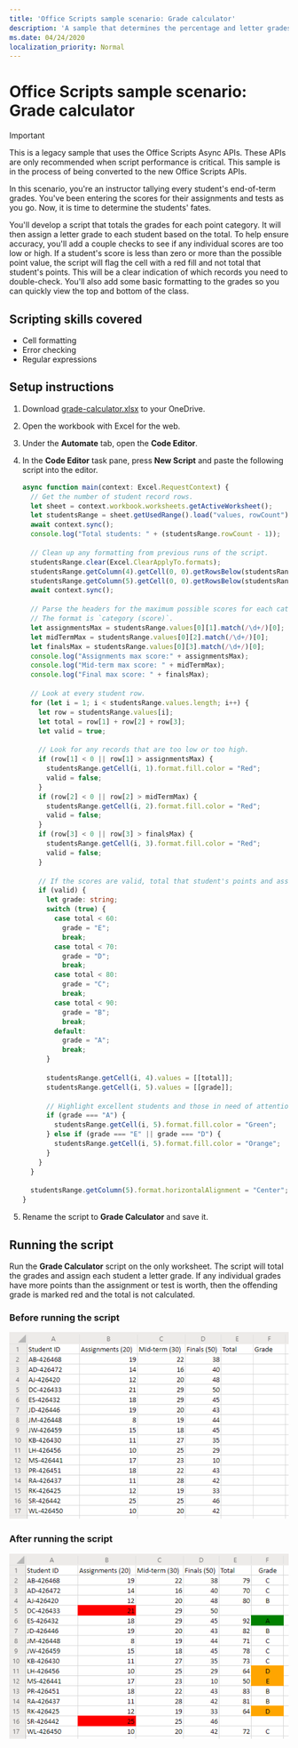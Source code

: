 ```yaml
---
title: 'Office Scripts sample scenario: Grade calculator'
description: 'A sample that determines the percentage and letter grades for a class of students.'
ms.date: 04/24/2020
localization_priority: Normal
---
```


# Office Scripts sample scenario: Grade calculator

> [!IMPORTANT]
> This is a legacy sample that uses the Office Scripts Async APIs. These APIs are only recommended when script performance is critical. This sample is in the process of being converted to the new Office Scripts APIs.

In this scenario, you're an instructor tallying every student's end-of-term grades. You've been entering the scores for their assignments and tests as you go. Now, it is time to determine the students' fates.

You'll develop a script that totals the grades for each point category. It will then assign a letter grade to each student based on the total. To help ensure accuracy, you'll add a couple checks to see if any individual scores are too low or high. If a student's score is less than zero or more than the possible point value, the script will flag the cell with a red fill and not total that student's points. This will be a clear indication of which records you need to double-check. You'll also add some basic formatting to the grades so you can quickly view the top and bottom of the class.

## Scripting skills covered

- Cell formatting
- Error checking
- Regular expressions

## Setup instructions

1. Download <a href="grade-calculator.xlsx">grade-calculator.xlsx</a> to your OneDrive.

2. Open the workbook with Excel for the web.

3. Under the **Automate** tab, open the **Code Editor**.

4. In the **Code Editor** task pane, press **New Script** and paste the following script into the editor.

    ```TypeScript
    async function main(context: Excel.RequestContext) {
      // Get the number of student record rows.
      let sheet = context.workbook.worksheets.getActiveWorksheet();
      let studentsRange = sheet.getUsedRange().load("values, rowCount");
      await context.sync();
      console.log("Total students: " + (studentsRange.rowCount - 1));

      // Clean up any formatting from previous runs of the script.
      studentsRange.clear(Excel.ClearApplyTo.formats);
      studentsRange.getColumn(4).getCell(0, 0).getRowsBelow(studentsRange.rowCount - 1).clear(Excel.ClearApplyTo.all);
      studentsRange.getColumn(5).getCell(0, 0).getRowsBelow(studentsRange.rowCount - 1).clear(Excel.ClearApplyTo.all);
      await context.sync();

      // Parse the headers for the maximum possible scores for each category.
      // The format is `category (score)`.
      let assignmentsMax = studentsRange.values[0][1].match(/\d+/)[0];
      let midTermMax = studentsRange.values[0][2].match(/\d+/)[0];
      let finalsMax = studentsRange.values[0][3].match(/\d+/)[0];
      console.log("Assignments max score:" + assignmentsMax);
      console.log("Mid-term max score: " + midTermMax);
      console.log("Final max score: " + finalsMax);

      // Look at every student row.
      for (let i = 1; i < studentsRange.values.length; i++) {
        let row = studentsRange.values[i];
        let total = row[1] + row[2] + row[3];
        let valid = true;

        // Look for any records that are too low or too high.
        if (row[1] < 0 || row[1] > assignmentsMax) {
          studentsRange.getCell(i, 1).format.fill.color = "Red";
          valid = false;
        }
        if (row[2] < 0 || row[2] > midTermMax) {
          studentsRange.getCell(i, 2).format.fill.color = "Red";
          valid = false;
        }
        if (row[3] < 0 || row[3] > finalsMax) {
          studentsRange.getCell(i, 3).format.fill.color = "Red";
          valid = false;
        }

        // If the scores are valid, total that student's points and assign them a letter grade.
        if (valid) {
          let grade: string;
          switch (true) {
            case total < 60:
              grade = "E";
              break;
            case total < 70:
              grade = "D";
              break;
            case total < 80:
              grade = "C";
              break;
            case total < 90:
              grade = "B";
              break;
            default:
              grade = "A";
              break;
          }

          studentsRange.getCell(i, 4).values = [[total]];
          studentsRange.getCell(i, 5).values = [[grade]];

          // Highlight excellent students and those in need of attention.
          if (grade === "A") {
            studentsRange.getCell(i, 5).format.fill.color = "Green";
          } else if (grade === "E" || grade === "D") {
            studentsRange.getCell(i, 5).format.fill.color = "Orange";
          }
        }
      }

      studentsRange.getColumn(5).format.horizontalAlignment = "Center";
    }
    ```

5. Rename the script to **Grade Calculator** and save it.

## Running the script

Run the **Grade Calculator** script on the only worksheet. The script will total the grades and assign each student a letter grade. If any individual grades have more points than the assignment or test is worth, then the offending grade is marked red and the total is not calculated.

### Before running the script

![A worksheet that shows rows of scores for students.](../../images/scenario-grade-calculator-before.png)

### After running the script

![A worksheet that shows the student score data with invalid cells in red totals for valid student rows.](../../images/scenario-grade-calculator-after.png)
